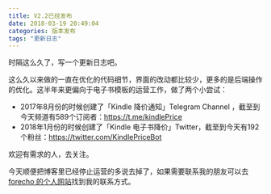 ```yaml
---
title: V2.2已经发布
date: 2018-03-19 20:49:04
categories: 版本发布
tags: "更新日志"
---
```


时隔这么久了，写一个更新日志吧。

这么久以来做的一直在优化的代码细节，界面的改动都比较少，更多的是后端操作的优化。这半年来更偏向于电子书模板的运营工作，做了两个小尝试：

- 2017年8月份的时候创建了「Kindle 降价通知」Telegram Channel ，截至到今天频道有589个订阅者：<https://t.me/kindlePrice>
- 2018年1月份的时候创建了「Kindle 电子书降价」Twitter，截至到今天有192个粉丝：<https://twitter.com/KindlePriceBot>

欢迎有需求的人，去关注。

今天顺便把博客里已经停止运营的多说去掉了，如果需要联系我的朋友可以去[ forecho 的个人网站](http://forecho.com/)找到我的联系方式。